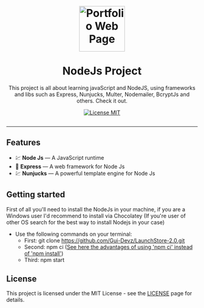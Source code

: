 <h1 align="center">
<br>
<img src="https://i.imgur.com/GTP8Bux.png" alt="Portfolio Web Page" width="120">
<br>
<br>
NodeJs Project
</h1>

<p align="center">This project is all about learning javaScript and NodeJS, using frameworks and libs such as Express, Nunjucks, Multer, Nodemailer, BcryptJs and others. Check it out. </p>

<p align="center">
  <a href="https://opensource.org/licenses/MIT">
    <img src="https://img.shields.io/badge/License-MIT-blue.svg" alt="License MIT">
  </a>
</p>

[//]: # "Add your gifs/images here:"

<div align="center">

<img></img>

</div>

<hr />

## Features

[//]: # "Add the features of your project here:"

- 💹 **Node Js** — A JavaScript runtime
- 🔵 **Express** — A web framework for Node Js
- 💹 **Nunjucks** — A powerful template engine for Node Js

## Getting started

First of all you'll need to install the NodeJs in your machine, if you are a Windows user I'd recommend to install via Chocolatey (If you're user of other OS search for the best way to install Nodejs in your case)

- Use the following commands on your terminal:
  - First: git clone https://github.com/Gui-Devz/LaunchStore-2.0.git
  - Second: npm ci ([See here the advantages of using 'npm ci' instead of 'npm install'](https://stackoverflow.com/a/48524475/13916618))
  - Third: npm start

## License

This project is licensed under the MIT License - see the [LICENSE](https://opensource.org/licenses/MIT) page for details.
